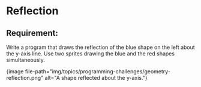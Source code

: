 # Reflection

## Requirement:

Write a program that draws the reflection of the blue shape on the left about the y-axis line.
Use two sprites drawing the blue and the red shapes simultaneously.

{image file-path="img/topics/programming-challenges/geometry-reflection.png" alt="A shape reflected about the y-axis."}
